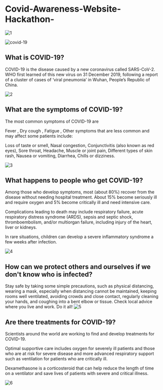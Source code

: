 # Covid-Awareness-Website-Hackathon-

![1](https://user-images.githubusercontent.com/118302022/221340733-3ca8f47c-5060-4db2-b69e-89bb0a4b6f01.png)

![covid-19](https://user-images.githubusercontent.com/118302022/221340767-3b0d28eb-f438-4a9e-a7f3-ba8c31dbd46f.jpg)

## What is COVID-19?

COVID-19 is the disease caused by a new coronavirus called SARS-CoV-2.  
WHO first learned of this new virus on 31 December 2019, following a report of a 
cluster of cases of ‘viral pneumonia’ in Wuhan, People’s Republic of China.

![2](https://user-images.githubusercontent.com/118302022/221340790-d591c1e4-a853-4b4b-b4d2-3534d6c9f1a3.png)

## What are the symptoms of COVID-19?
The most common symptoms of COVID-19 are

Fever , 
Dry cough , 
Fatigue , 
Other symptoms that are less common and may affect some patients include:

Loss of taste or smell, 
Nasal congestion, 
Conjunctivitis (also known as red eyes), 
Sore throat, 
Headache, 
Muscle or joint pain, 
Different types of skin rash, 
Nausea or vomiting, 
Diarrhea, 
Chills or dizziness. 

![3](https://user-images.githubusercontent.com/118302022/221340834-d7652e78-8476-44cf-9d38-7f722263274f.png)

## What happens to people who get COVID-19?
Among those who develop symptoms, most (about 80%) recover from the disease without needing hospital treatment.
About 15% become seriously ill and require oxygen and 5% become critically ill and need intensive care.

Complications leading to death may include respiratory failure, acute respiratory distress syndrome (ARDS), 
sepsis and septic shock, thromboembolism, and/or multiorgan failure, including injury of the heart, liver or kidneys.

In rare situations, children can develop a severe inflammatory syndrome a few weeks after infection. 

![4](https://user-images.githubusercontent.com/118302022/221340851-64d8238e-ef09-4a7d-a34b-bf727ddc6993.png)

## How can we protect others and ourselves if we don't know who is infected?

Stay safe by taking some simple precautions, such as physical distancing, wearing a mask, 
especially when distancing cannot be maintained, keeping rooms well ventilated, 
avoiding crowds and close contact, regularly cleaning your hands, and coughing into a bent elbow or tissue. 
Check local advice where you live and work. Do it all!
![5](https://user-images.githubusercontent.com/118302022/221340870-eb0b9a90-b3f6-44ee-8d27-ee928fc55d7f.png)

## Are there treatments for COVID-19?
Scientists around the world are working to find and develop treatments for COVID-19.

Optimal supportive care includes oxygen for severely ill patients and those who are 
at risk for severe disease and more advanced respiratory support such as 
ventilation for patients who are critically ill.

Dexamethasone is a corticosteroid that can help reduce the length of time on a ventilator and save lives of patients with severe and critical illness.

![6](https://user-images.githubusercontent.com/118302022/221340881-10d73f8d-ef45-4872-bd72-1a2ed10f8258.png)
